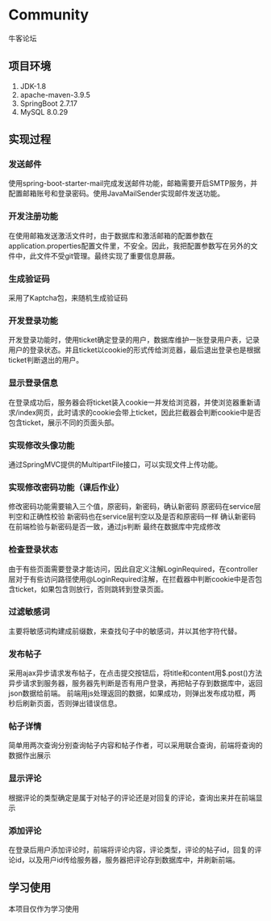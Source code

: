 # Community
牛客论坛
## 项目环境
1. JDK-1.8
2. apache-maven-3.9.5
3. SpringBoot 2.7.17
4. MySQL 8.0.29
## 实现过程
### 发送邮件
使用spring-boot-starter-mail完成发送邮件功能，邮箱需要开启SMTP服务，并配置邮箱账号和登录密码。使用JavaMailSender实现邮件发送功能。
### 开发注册功能
在使用邮箱发送激活文件时，由于数据库和激活邮箱的配置参数在application.properties配置文件里，不安全。因此，我把配置参数写在另外的文件中，此文件不受git管理。最终实现了重要信息屏蔽。
### 生成验证码
采用了Kaptcha包，来随机生成验证码
### 开发登录功能
开发登录功能时，使用ticket确定登录的用户，数据库维护一张登录用户表，记录用户的登录状态。并且ticket以cookie的形式传给浏览器，最后退出登录也是根据ticket判断退出的用户。
### 显示登录信息
在登录成功后，服务器会将ticket装入cookie一并发给浏览器，并使浏览器重新请求/index网页，此时请求的cookie会带上ticket，因此拦截器会判断cookie中是否包含ticket，展示不同的页面头部。
### 实现修改头像功能
通过SpringMVC提供的MultipartFile接口，可以实现文件上传功能。
### 实现修改密码功能（课后作业）
修改密码功能需要输入三个值，原密码，新密码，确认新密码
原密码在service层判空和正确性校验
新密码也在service层判空以及是否和原密码一样
确认新密码在前端检验与新密码是否一致，通过js判断
最终在数据库中完成修改
### 检查登录状态
由于有些页面需要登录才能访问，因此自定义注解LoginRequired，在controller层对于有些访问路径使用@LoginRequired注解，在拦截器中判断cookie中是否包含ticket，如果包含则放行，否则跳转到登录页面。
### 过滤敏感词
主要将敏感词构建成前缀数，来查找句子中的敏感词，并以其他字符代替。
### 发布帖子
采用ajax异步请求发布帖子，在点击提交按钮后，将title和content用$.post()方法异步请求到服务器，服务器先判断是否有用户登录，再把帖子存到数据库中，返回json数据给前端。
前端用js处理返回的数据，如果成功，则弹出发布成功框，两秒后刷新页面，否则弹出错误信息。
### 帖子详情
简单用两次查询分别查询帖子内容和帖子作者，可以采用联合查询，前端将查询的数据作出展示
### 显示评论
根据评论的类型确定是属于对帖子的评论还是对回复的评论，查询出来并在前端显示
### 添加评论
在登录后用户添加评论时，前端将评论内容，评论类型，评论的帖子id，回复的评论id，以及用户id传给服务器，服务器把评论存到数据库中，并刷新前端。
## 学习使用
本项目仅作为学习使用